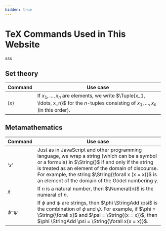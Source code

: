 ```yaml
---
hidden: true
---
```

# TeX Commands Used in This Website

sss

## Set theory

| Command                                                           | Use case                                                                                                                                     |
| ----------------------------------------------------------------- | -------------------------------------------------------------------------------------------------------------------------------------------- |
| $\newcommand{\Tuple}[1]{\left\langle #1 \right\rangle} \Tuple{x}$ | If $x_1, \ldots, x_n$ are elements, we write $\Tuple{x_1, \ldots, x_n}$ for the $n$-tuples consisting of $x_1, \ldots, x_n$ (in this order). |

## Metamathematics

| Command                                                    | Use case                                                                                                                                                                                                                                                                                                                    |
| ---------------------------------------------------------- | --------------------------------------------------------------------------------------------------------------------------------------------------------------------------------------------------------------------------------------------------------------------------------------------------------------------------- |
| $\newcommand{\String}[1]{\text{`} #1 \text{'}} \String{x}$ | Just as in JavaScript and other programming language, we wrap a string (which can be a symbol or a formula) in $\String{}$ if and only if the string is treated as an element of the domain of discourse. For example, the string $\String{\forall x (x = x)}$ is an element of the domain of the Gödel numbering $\gamma$. |
| $\newcommand{\Numeral}[1]{\tilde{#1}} \Numeral{x}$         | If $n$ is a natural number, then $\Numeral{n}$ is the numeral of $n$.                                                                                                                                                                                                                                                       |
| $\newcommand{\StringAdd}{{^\frown}} \phi \StringAdd \psi$  | If $\phi$ and $\psi$ are strings, then $\phi \StringAdd \psi$ is the combination of $\phi$ and $\psi$. For example, if $\phi = \String{\forall x}$ and $\psi = \String{(x = x)}$, then $\phi \StringAdd \psi = \String{\forall x(x = x)}$.                                                                                  |

